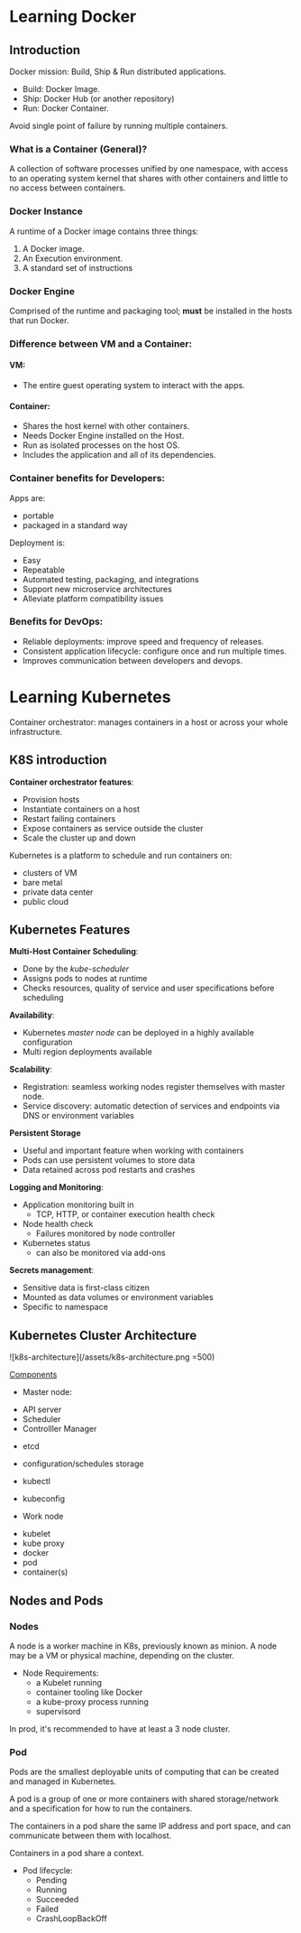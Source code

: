 # Learning Docker

## Introduction

Docker mission: Build, Ship & Run distributed applications.  

* Build: Docker Image.
* Ship: Docker Hub (or another repository)
* Run: Docker Container.

Avoid single point of failure by running multiple containers.  


### What is a Container (General)?

A collection of software processes unified by one namespace,
with access to an operating system kernel that shares with other
containers and little to no access between containers.

### Docker Instance

A runtime of a Docker image contains three things:

1. A Docker image.
2. An Execution environment.
3. A standard set of instructions

### Docker Engine

Comprised of the runtime and packaging tool; **must** be installed in
the hosts that run Docker.

### Difference between VM and a Container:

#### VM:

- The entire guest operating system to interact with the apps.
    
#### Container:

- Shares the host kernel with other containers.
- Needs Docker Engine installed on the Host.
- Run as isolated processes on the host OS.
- Includes the application and all of its dependencies.
       
### Container benefits for Developers:

Apps are:  

* portable
* packaged in a standard way

Deployment is:

* Easy
* Repeatable
* Automated testing, packaging, and integrations
* Support new microservice architectures
* Alleviate platform compatibility issues

### Benefits for DevOps:

* Reliable deployments: improve speed and frequency of releases.
* Consistent application lifecycle: configure once and run multiple times.
* Improves communication between developers and devops.

# Learning Kubernetes
Container orchestrator: manages containers in a host or across your whole infrastructure.

## K8S introduction

**Container orchestrator features**:  
 
* Provision hosts
* Instantiate containers on a host
* Restart failing containers
* Expose containers as service outside the cluster
* Scale the cluster up and down

Kubernetes is a platform to schedule and run containers on:

- clusters of VM
- bare metal
- private data center
- public cloud

## Kubernetes Features

**Multi-Host Container Scheduling**:

- Done by the _kube-scheduler_
- Assigns pods to nodes at runtime
- Checks resources, quality of service and user specifications before scheduling
    
**Availability**:

- Kubernetes _master node_ can be deployed in a highly available configuration
- Multi region deployments available

**Scalability**:

- Registration: seamless working nodes register themselves with master node.
- Service discovery: automatic detection of services and endpoints via DNS or environment variables

**Persistent Storage**

* Useful and important feature when working with containers
* Pods can use persistent volumes to store data
* Data retained across pod restarts and crashes

**Logging and Monitoring**:

* Application monitoring built in
    * TCP, HTTP, or container execution health check
* Node health check
    * Failures monitored by node controller
* Kubernetes status
    * can also be monitored via add-ons
    
**Secrets management**:

* Sensitive data is first-class citizen
* Mounted as data volumes or environment variables
* Specific to namespace

## Kubernetes Cluster Architecture

![k8s-architecture](/assets/k8s-architecture.png =500)

[Components](https://kubernetes.io/docs/concepts/overview/components/)

* Master node:
 - API server
 - Scheduler
 - Controlller Manager
 
* etcd
 - configuration/schedules storage
  
* kubectl
 - kubeconfig
  
* Work node
 - kubelet
 - kube proxy
 - docker
  - pod
   - container(s)
 
## Nodes and Pods 

### Nodes

A node is a worker machine in K8s, previously known as minion. 
A node may be a VM or physical machine, depending on the cluster. 

* Node Requirements:
    - a Kubelet running
    - container tooling like Docker
    - a kube-proxy process running
    - supervisord

In prod, it's recommended to have at least a 3 node cluster.    

### Pod

Pods are the smallest deployable units of computing that can be created 
and managed in Kubernetes.

A pod is a group of one or more containers with shared storage/network 
and a specification for how to run the containers. 

The containers in a pod share the same IP address and port space, 
and can communicate between them with localhost.

Containers in a pod share a context.

* Pod lifecycle:
    - Pending
    - Running
    - Succeeded
    - Failed
    - CrashLoopBackOff
